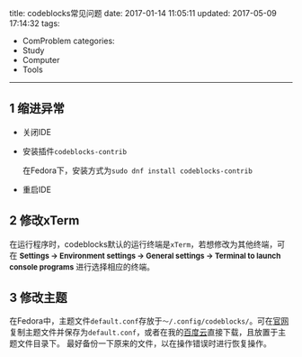 title: codeblocks常见问题
date: 2017-01-14 11:05:11
updated: 2017-05-09 17:14:32
tags:
- ComProblem
categories:
- Study
- Computer
- Tools
---
## 1 缩进异常

- 关闭IDE
- 安装插件`codeblocks-contrib`
    
    在Fedora下，安装方式为`sudo dnf install codeblocks-contrib`    

- 重启IDE

## 2 修改xTerm

在运行程序时，codeblocks默认的运行终端是`xTerm`，若想修改为其他终端，可在
<font size = 2><B>Settings -> Environment settings -> General settings -> Terminal to launch console programs</B> </font>
进行选择相应的终端。

## 3 修改主题

在Fedora中，主题文件`default.conf`存放于`～/.config/codeblocks/`。可在[官网](http://wiki.codeblocks.org/index.php?title=Syntax_highlighting_custom_colour_themes)复制主题文件并保存为`default.conf`，或者在我的[百度云](https://pan.baidu.com/s/1ge8mnD5)直接下载，且放置于主题文件目录下。
最好备份一下原来的文件，以在操作错误时进行恢复操作。
